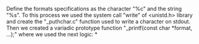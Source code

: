 Define the formats specifications as the character "%c" and the string "%s". To this process we used the system call "write" of <unistd.h> library and create the "_puthchar.c" function used to write a character on stdout. Then we created a variadic prototype function "_printf(const char *format, ...);" where we used the next logic:
*